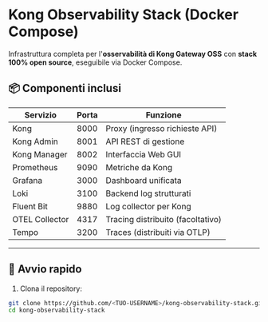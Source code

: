 # Kong Observability Stack (Docker Compose)

Infrastruttura completa per l'**osservabilità di Kong Gateway OSS** con **stack 100% open source**, eseguibile via Docker Compose.

## 📦 Componenti inclusi

| Servizio     | Porta  | Funzione                              |
|--------------|--------|---------------------------------------|
| Kong         | 8000   | Proxy (ingresso richieste API)        |
| Kong Admin   | 8001   | API REST di gestione                  |
| Kong Manager | 8002   | Interfaccia Web GUI                   |
| Prometheus   | 9090   | Metriche da Kong                      |
| Grafana      | 3000   | Dashboard unificata                   |
| Loki         | 3100   | Backend log strutturati               |
| Fluent Bit   | 9880   | Log collector per Kong                |
| OTEL Collector | 4317 | Tracing distribuito (facoltativo)     |
| Tempo        | 3200   | Traces (distribuiti via OTLP)         |

---

## 🚀 Avvio rapido

1. Clona il repository:

```bash
git clone https://github.com/<TUO-USERNAME>/kong-observability-stack.git
cd kong-observability-stack
